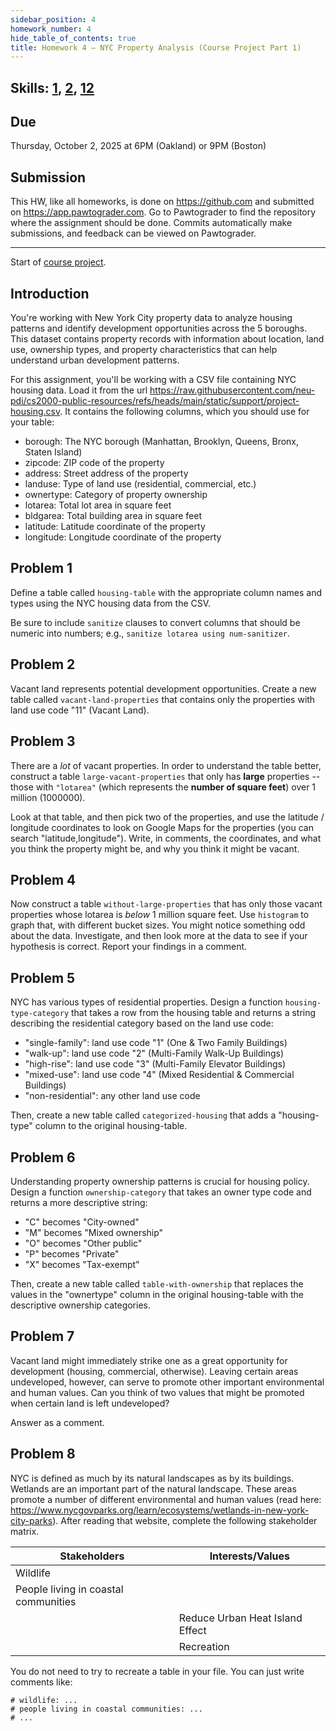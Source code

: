 ```yaml
---
sidebar_position: 4
homework_number: 4
hide_table_of_contents: true
title: Homework 4 — NYC Property Analysis (Course Project Part 1)
---
```


## Skills: [1](</skills/#(1)>), [2](</skills/#(2)>), [12](</skills/#(12)>)

## Due

Thursday, October 2, 2025 at 6PM (Oakland) or 9PM (Boston)

## Submission

This HW, like all homeworks, is done on https://github.com and submitted on https://app.pawtograder.com. Go to Pawtograder to find the repository where the assignment should be done. Commits automatically make submissions, and feedback can be viewed on Pawtograder.

______________________________________________________________________

Start of [course project](/homework/project).

## Introduction

You're working with New York City property data to analyze housing patterns and identify development opportunities across the 5 boroughs. This dataset contains property records with information about location, land use, ownership types, and property characteristics that can help understand urban development patterns.

For this assignment, you'll be working with a CSV file containing NYC housing data. Load it from the url https://raw.githubusercontent.com/neu-pdi/cs2000-public-resources/refs/heads/main/static/support/project-housing.csv. It contains the following columns, which you should use for your table:

- borough: The NYC borough (Manhattan, Brooklyn, Queens, Bronx, Staten Island)
- zipcode: ZIP code of the property
- address: Street address of the property
- landuse: Type of land use (residential, commercial, etc.)
- ownertype: Category of property ownership
- lotarea: Total lot area in square feet
- bldgarea: Total building area in square feet
- latitude: Latitude coordinate of the property
- longitude: Longitude coordinate of the property

## Problem 1

Define a table called `housing-table` with the appropriate column names and types using the NYC housing data from the CSV.

Be sure to include `sanitize` clauses to convert columns that should be numeric into numbers; e.g., `sanitize lotarea using num-sanitizer`.

## Problem 2

Vacant land represents potential development opportunities. Create a new table called `vacant-land-properties` that contains only the properties with land use code "11" (Vacant Land).

## Problem 3

There are a _lot_ of vacant properties. In order to understand the table better, construct a table `large-vacant-properties` that only has **large** properties -- those with `"lotarea"` (which represents the **number of square feet**) over 1 million (1000000).

Look at that table, and then pick two of the properties, and use the latitude / longitude coordinates to look on Google Maps for the properties (you can search "latitude,longitude"). Write, in comments, the coordinates, and what you think the property might be, and why you think it might be vacant.

## Problem 4

Now construct a table `without-large-properties` that has only those vacant properties whose
lotarea is _below_ 1 million square feet. Use `histogram` to graph that, with different bucket sizes. You might notice something odd about the data. Investigate, and then look more at the data to see if your hypothesis is correct. Report your findings in a comment.

## Problem 5

NYC has various types of residential properties. Design a function `housing-type-category` that takes a row from the housing table and returns a string describing the residential category based on the land use code:

- "single-family": land use code "1" (One & Two Family Buildings)
- "walk-up": land use code "2" (Multi-Family Walk-Up Buildings)
- "high-rise": land use code "3" (Multi-Family Elevator Buildings)
- "mixed-use": land use code "4" (Mixed Residential & Commercial Buildings)
- "non-residential": any other land use code

Then, create a new table called `categorized-housing` that adds a "housing-type" column to the original housing-table.

## Problem 6

Understanding property ownership patterns is crucial for housing policy. Design a function `ownership-category` that takes an owner type code and returns a more descriptive string:

- "C" becomes "City-owned"
- "M" becomes "Mixed ownership"
- "O" becomes "Other public"
- "P" becomes "Private"
- "X" becomes "Tax-exempt"

Then, create a new table called `table-with-ownership` that replaces the values in the "ownertype" column in the original housing-table with the descriptive ownership categories.

## Problem 7

Vacant land might immediately strike one as a great opportunity for development (housing, commercial, otherwise). Leaving certain areas undeveloped, however, can serve to promote other important environmental and human values. Can you think of two values that might be promoted when certain land is left undeveloped?

Answer as a comment.

## Problem 8

NYC is defined as much by its natural landscapes as by its buildings. Wetlands are an important part of the natural landscape. These areas promote a number of different environmental and human values (read here: https://www.nycgovparks.org/learn/ecosystems/wetlands-in-new-york-city-parks). After reading that website, complete the following stakeholder matrix.

| Stakeholders | Interests/Values |
| -- | -- |
| Wildlife |  |
| People living in coastal communities |  |
|  | Reduce Urban Heat Island Effect |
|  | Recreation |

You do not need to try to recreate a table in your file. You can just write comments
like:

```
# wildlife: ...
# people living in coastal communities: ...
# ...
```
